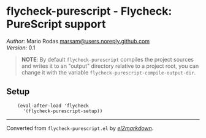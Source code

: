 # flycheck-purescript - Flycheck: PureScript support

*Author:* Mario Rodas <marsam@users.noreply.github.com><br>
*Version:* 0.1<br>

> **NOTE**: By default `flycheck-purescript` compiles the project sources and
> writes it to an "output" directory relative to a project root, you can
> change it with the variable `flycheck-purescript-compile-output-dir`.

## Setup

        (eval-after-load 'flycheck
          '(flycheck-purescript-setup))


---
Converted from `flycheck-purescript.el` by [*el2markdown*](https://github.com/Lindydancer/el2markdown).
